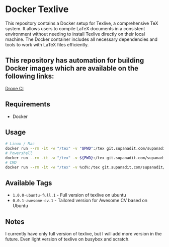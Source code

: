 # Docker Texlive

This repository contains a Docker setup for Texlive, a comprehensive TeX system. It allows users to compile LaTeX documents in a consistent environment without needing to install Texlive directly on their local machine. The Docker container includes all necessary dependencies and tools to work with LaTeX files efficiently.

## This repository has automation for building Docker images which are available on the following links:

[Drone CI](https://drone.supanadit.com/supanadit/docker-texlive)

## Requirements

- Docker

## Usage

```bash
# Linux / Mac
docker run --rm -it -w "/tex" -v "$PWD":/tex git.supanadit.com/supanadit/docker-texlive:1.0.0-ubuntu-full.1
# Powershell
docker run --rm -it -w "/tex" -v ${PWD}:/tex git.supanadit.com/supanadit/docker-texlive:1.0.0-ubuntu-full.1
# CMD
docker run --rm -it -w "/tex" -v %cd%:/tex git.supanadit.com/supanadit/docker-texlive:1.0.0-ubuntu-full.1
```

## Available Tags

- `1.0.0-ubuntu-full.1` - Full version of texlive on ubuntu
- `0.0.1-awesome-cv.1` - Tailored version for Awesome CV based on Ubuntu

## Notes

I currently have only full version of texlive, but I will add more version in the future. Even light version of texlive on busybox and scratch.

